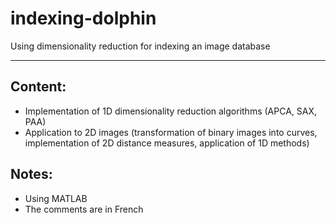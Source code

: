 indexing-dolphin
================

Using dimensionality reduction for indexing an image database
___
Content:
---
* Implementation of 1D dimensionality reduction algorithms (APCA, SAX, PAA)
* Application to 2D images (transformation of binary images into curves, implementation of 2D distance measures, application of 1D methods)

Notes:
---
* Using MATLAB
* The comments are in French


